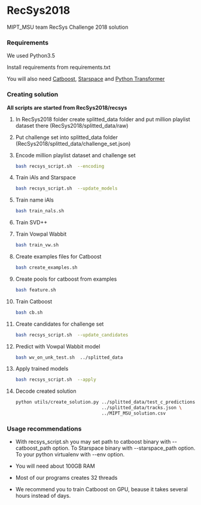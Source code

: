 # RecSys2018
MIPT_MSU team RecSys Challenge 2018 solution

### Requirements
We used Python3.5

Install requirements from requirements.txt

You will also need [Catboost](https://catboost.yandex/), [Starspace](https://github.com/facebookresearch/StarSpace) and [Python Transformer](https://github.com/mroizner/pyt)

### Creating solution

**All scripts are started from RecSys2018/recsys**

1) In RecSys2018 folder create splitted_data folder and put million playlist dataset there (RecSys2018/splitted_data/raw)

2) Put challenge set into splitted_data folder (RecSys2018/splitted_data/challenge_set.json)
 
1) Encode million playlist dataset and challenge set
    ```bash
    bash recsys_script.sh  --encoding 
    ```
1) Train iAls and Starspace
    ```bash
    bash recsys_script.sh  --update_models 
    ```
1) Train name iAls
    ```bash
    bash train_nals.sh 
    ```

1) Train SVD++

1) Train Vowpal Wabbit 
    ```bash
    bash train_vw.sh
    ```


1) Create examples files for Catboost
    ```bash
    bash create_examples.sh
    ```

1) Create pools for catboost from examples
    
    ```bash
    bash feature.sh
    ```

1) Train Catboost
    ```bash
    bash cb.sh 
    ```

1) Create candidates for challenge set
    ```bash
    bash recsys_script.sh  --update_candidates 
    ```

1) Predict with Vowpal Wabbit model
    ```bash
    bash wv_on_unk_test.sh  ../splitted_data 
    ```

1) Apply trained models
    ```bash
    bash recsys_script.sh  --apply 
    ```

1) Decode created solution
    ```bash
    python utils/create_solution.py ../splitted_data/test_c_predictions \
                                    ../splitted_data/tracks.json \
                                    ../MIPT_MSU_solution.csv
    ```
 

### Usage recommendations

* With recsys_script.sh you may set path to catboost binary with --catboost_path option.
To Starspace binary with --starspace_path option. To your python virtualenv with --env option.


* You will need about 100GB RAM

* Most of our programs creates 32 threads

* We recommend you to train Catboost on GPU, beause it takes several hours instead of days.

 

 
 

